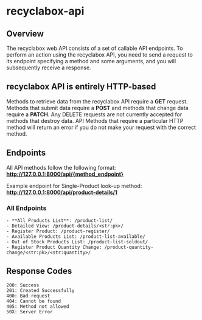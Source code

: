 # recyclabox-api

## Overview
The recyclabox web API consists of a set of callable API endpoints. To perform an action using the recyclabox API, you need to send a request to its endpoint specifying a method and some arguments, and you will subsequently receive a response.

## recyclabox API is entirely HTTP-based
Methods to retrieve data from the recyclabox API require a **GET** request. Methods that submit data require a **POST** and methods that change data require a **PATCH**. Any DELETE requests are not currently accepted for methods that destroy data. API Methods that require a particular HTTP method will return an error if you do not make your request with the correct method.

## Endpoints
All API methods follow the following format: **http://127.0.0.1:8000/api/{method_endpoint}**

Example endpoint for Single-Product look-up method: **http://127.0.0.1:8000/api/product-details/1**

### All Endpoints
```
- **All Products List**: /product-list/
- Detailed View: /product-details/<str:pk>/
- Register Product: /product-register/
- Available Products List: /product-list-available/
- Out of Stock Products List: /product-list-soldout/
- Register Product Quantity Change: /product-quantity-change/<str:pk>/<str:quantity>/
```

## Response Codes
```
200: Success
201: Created Successfully
400: Bad request
404: Cannot be found
405: Method not allowed
50X: Server Error
```
